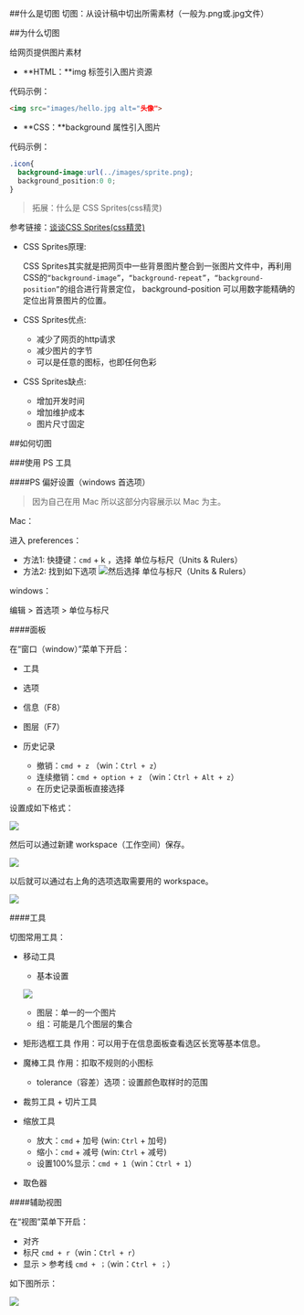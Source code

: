 ##什么是切图
切图：从设计稿中切出所需素材（一般为.png或.jpg文件）

##为什么切图

给网页提供图片素材

- **HTML：**img 标签引入图片资源

代码示例：

```html
<img src="images/hello.jpg alt="头像">
```
- **CSS：**background 属性引入图片

代码示例：

```css
.icon{
  background-image:url(../images/sprite.png);
  background_position:0 0;
}
```

>拓展：什么是 CSS Sprites(css精灵)

参考链接：[谈谈CSS Sprites(css精灵)](http://www.css88.com/archives/756)

- CSS Sprites原理:

  CSS Sprites其实就是把网页中一些背景图片整合到一张图片文件中，再利用CSS的`“background-image”`，`“background-repeat”`，`“background-position”`的组合进行背景定位， background-position 可以用数字能精确的定位出背景图片的位置。

- CSS Sprites优点:
  - 减少了网页的http请求
  - 减少图片的字节
  - 可以是任意的图标，也即任何色彩

- CSS Sprites缺点:
  - 增加开发时间
  - 增加维护成本
  - 图片尺寸固定

##如何切图

###使用 PS 工具

####PS 偏好设置（windows 首选项）

>因为自己在用 Mac 所以这部分内容展示以 Mac 为主。

Mac：

进入 preferences：

- 方法1: 快捷键：`cmd` + k ，选择 单位与标尺（Units & Rulers）
- 方法2: 找到如下选项
![](http://oeryvxt85.bkt.clouddn.com/Screen%20Shot%202016-10-09%20at%205.53.50%20PM.png)然后选择 单位与标尺（Units & Rulers）

windows：

编辑 > 首选项 > 单位与标尺 

####面板

在“窗口（window）”菜单下开启：

- 工具

- 选项

- 信息（F8）

- 图层（F7）

- 历史记录
  - 撤销：`cmd + z` （win：`Ctrl + z`）
  - 连续撤销：`cmd + option + z` （win：`Ctrl + Alt + z`）
  - 在历史记录面板直接选择

设置成如下格式：

![](http://oeryvxt85.bkt.clouddn.com/Screen%20Shot%202016-10-09%20at%208.08.31%20PM.jpg)

然后可以通过新建 workspace（工作空间）保存。

![](http://oeryvxt85.bkt.clouddn.com/Screen%20Shot%202016-10-09%20at%208.17.21%20PM.png) 

以后就可以通过右上角的选项选取需要用的 workspace。

![](http://oeryvxt85.bkt.clouddn.com/Screen%20Shot%202016-10-09%20at%208.21.28%20PM.png)

####工具

切图常用工具：

- 移动工具
  - 基本设置

  ![](http://oeryvxt85.bkt.clouddn.com/Screen%20Shot%202016-10-09%20at%208.30.56%20PM.png)
  
  - 图层：单一的一个图片
  - 组：可能是几个图层的集合
  
- 矩形选框工具
  作用：可以用于在信息面板查看选区长宽等基本信息。
  
- 魔棒工具
  作用：扣取不规则的小图标
  - tolerance（容差）选项：设置颜色取样时的范围
  
- 裁剪工具 + 切片工具

- 缩放工具
  - 放大：`cmd` + 加号 (win: `Ctrl` + 加号)
  - 缩小：`cmd` + 减号 (win: `Ctrl` + 减号)
  - 设置100%显示：`cmd + 1`（win：`Ctrl + 1`）
  
- 取色器

####辅助视图

在“视图”菜单下开启：

- 对齐
- 标尺 `cmd + r`（win：`Ctrl + r`）
- 显示 > 参考线 `cmd + ；`（win：`Ctrl + ；`）

如下图所示：

![](http://oeryvxt85.bkt.clouddn.com/Screen%20Shot%202016-10-09%20at%209.03.56%20PM.png)

